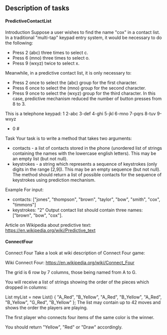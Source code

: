 ## Description of tasks

#### PredictiveContactList

Introduction
Suppose a user wishes to find the name "cox" in a contact list. In a traditional "multi-tap" keypad entry system, it would be necessary to do the following:
- Press 2 (abc) three times to select c.
- Press 6 (mno) three times to select o.
- Press 9 (wxyz) twice to select x.

Meanwhile, in a predictive contact list, it is only necessary to:
- Press 2 once to select the (abc) group for the first character.
- Press 6 once to select the (mno) group for the second character.
- Press 9 once to select the (wxyz) group for the third character.
In this case, predictive mechanism reduced the number of button presses from 8 to 3.

This is a telephone keypad:
1 2-abc 3-def
4-ghi 5-jkl 6-mno
7-pqrs 8-tuv 9-wxyz
* 0 #

Task
Your task is to write a method that takes two arguments:
- contacts - a list of contacts stored in the phone (unordered list of strings containing the names with the lowercase english letters). This may be an empty list (but not null).
- keystrokes - a string which represents a sequence of keystrokes (only digits in the range [2,9]). This may be an empty sequence (but not null).
The method should return a list of possible contacts for the sequence of keystrokes using prediction mechanism.

Example
For input:
- contacts: ["jones", "thompson", "brown", "taylor", "bow", "smith", "cox", "timmons"]
- keystrokes: "2"
Output contact list should contain three names: ["brown", "bow", "cox"].

Article on Wikipedia about predictive text: https://en.wikipedia.org/wiki/Predictive_text

#### ConnectFour

Connect Four
Take a look at wiki description of Connect Four game:

Wiki Connect Four: https://en.wikipedia.org/wiki/Connect_Four

The grid is 6 row by 7 columns, those being named from A to G.

You will receive a list of strings showing the order of the pieces which dropped in columns:

List<string> myList = new List<string>()
{
    "A_Red",
    "B_Yellow",
    "A_Red",
    "B_Yellow",
    "A_Red",
    "B_Yellow",
    "G_Red",
    "B_Yellow"
};
The list may contain up to 42 moves and shows the order the players are playing.

The first player who connects four items of the same color is the winner.

You should return "Yellow", "Red" or "Draw" accordingly.
